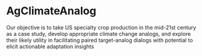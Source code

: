 # AgClimateAnalog
Our objective is to take US specialty crop production in the mid-21st century as a case study, develop appropriate climate change analogs, and explore their likely utility in facilitating paired target-analog dialogs with potential to elicit actionable adaptation insights
